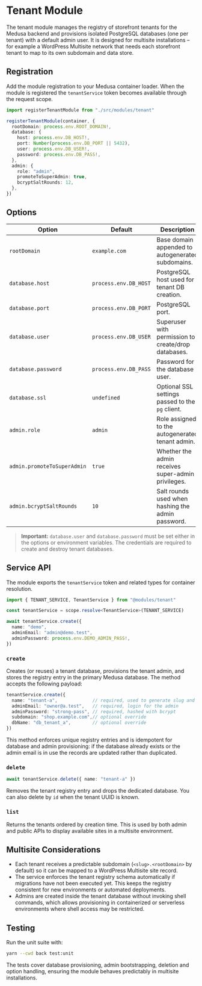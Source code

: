 # Tenant Module

The tenant module manages the registry of storefront tenants for the Medusa
backend and provisions isolated PostgreSQL databases (one per tenant) with a
default admin user. It is designed for multisite installations – for example a
WordPress Multisite network that needs each storefront tenant to map to its own
subdomain and data store.

## Registration

Add the module registration to your Medusa container loader. When the module is
registered the `tenantService` token becomes available through the request
scope.

```ts
import registerTenantModule from "./src/modules/tenant"

registerTenantModule(container, {
  rootDomain: process.env.ROOT_DOMAIN!,
  database: {
    host: process.env.DB_HOST!,
    port: Number(process.env.DB_PORT || 5432),
    user: process.env.DB_USER!,
    password: process.env.DB_PASS!,
  },
  admin: {
    role: "admin",
    promoteToSuperAdmin: true,
    bcryptSaltRounds: 12,
  },
})
```

## Options

| Option                               | Default                | Description |
| ------------------------------------ | ---------------------- | ----------- |
| `rootDomain`                         | `example.com`          | Base domain appended to autogenerated subdomains. |
| `database.host`                      | `process.env.DB_HOST`  | PostgreSQL host used for tenant DB creation. |
| `database.port`                      | `process.env.DB_PORT`  | PostgreSQL port. |
| `database.user`                      | `process.env.DB_USER`  | Superuser with permission to create/drop databases. |
| `database.password`                  | `process.env.DB_PASS`  | Password for the database user. |
| `database.ssl`                       | `undefined`            | Optional SSL settings passed to the `pg` client. |
| `admin.role`                         | `admin`                | Role assigned to the autogenerated tenant admin. |
| `admin.promoteToSuperAdmin`          | `true`                 | Whether the admin receives super-admin privileges. |
| `admin.bcryptSaltRounds`             | `10`                   | Salt rounds used when hashing the admin password. |

> **Important:** `database.user` and `database.password` must be set either in
> the options or environment variables. The credentials are required to create
> and destroy tenant databases.

## Service API

The module exports the `tenantService` token and related types for container
resolution.

```ts
import { TENANT_SERVICE, TenantService } from "@modules/tenant"

const tenantService = scope.resolve<TenantService>(TENANT_SERVICE)

await tenantService.create({
  name: "demo",
  adminEmail: "admin@demo.test",
  adminPassword: process.env.DEMO_ADMIN_PASS!,
})
```

### `create`

Creates (or reuses) a tenant database, provisions the tenant admin, and stores
the registry entry in the primary Medusa database. The method accepts the
following payload:

```ts
tenantService.create({
  name: "tenant-a",             // required, used to generate slug and db name
  adminEmail: "owner@a.test",   // required, login for the admin
  adminPassword: "strong-pass", // required, hashed with bcrypt
  subdomain: "shop.example.com",// optional override
  dbName: "db_tenant_a",        // optional override
})
```

This method enforces unique registry entries and is idempotent for database and
admin provisioning: if the database already exists or the admin email is in use
the records are updated rather than duplicated.

### `delete`

```ts
await tenantService.delete({ name: "tenant-a" })
```

Removes the tenant registry entry and drops the dedicated database. You can also
delete by `id` when the tenant UUID is known.

### `list`

Returns the tenants ordered by creation time. This is used by both admin and
public APIs to display available sites in a multisite environment.

## Multisite Considerations

- Each tenant receives a predictable subdomain (`<slug>.<rootDomain>` by
  default) so it can be mapped to a WordPress Multisite site record.
- The service enforces the tenant registry schema automatically if migrations
  have not been executed yet. This keeps the registry consistent for new
  environments or automated deployments.
- Admins are created inside the tenant database without invoking shell commands,
  which allows provisioning in containerized or serverless environments where
  shell access may be restricted.

## Testing

Run the unit suite with:

```bash
yarn --cwd back test:unit
```

The tests cover database provisioning, admin bootstrapping, deletion and option
handling, ensuring the module behaves predictably in multisite installations.
